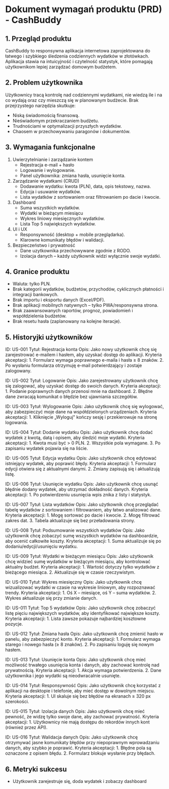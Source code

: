 # Dokument wymagań produktu (PRD) - CashBuddy

## 1. Przegląd produktu
CashBuddy to responsywna aplikacja internetowa zaprojektowana do łatwego i szybkiego śledzenia codziennych wydatków w złotówkach. Aplikacja stawia na intuicyjność i czytelność statystyk, które pomagają użytkownikom lepiej zarządzać domowym budżetem.


## 2. Problem użytkownika
Użytkownicy tracą kontrolę nad codziennymi wydatkami, nie wiedzą ile i na co wydają oraz czy mieszczą się w planowanym budżecie. Brak przejrzystego narzędzia skutkuje:
- Niską świadomością finansową.
- Nieświadomym przekraczaniem budżetu.
- Trudnościami w optymalizacji przyszłych wydatków.
- Chaosem w przechowywaniu paragonów i dokumentów.

## 3. Wymagania funkcjonalne
1. Uwierzytelnianie i zarządzanie kontem
   - Rejestracja e-mail + hasło
   - Logowanie i wylogowanie.
   - Panel użytkownika: zmiana hasła, usunięcie konta.
2. Zarządzanie wydatkami (CRUD)
   - Dodawanie wydatku: kwota (PLN), data, opis tekstowy, nazwa.
   - Edycja i usuwanie wydatków.
   - Lista wydatków z sortowaniem oraz filtrowaniem po dacie i kwocie.
3. Dashboard
   - Suma wszystkich wydatków.
   - Wydatki w bieżącym miesiącu
   - Wykres liniowy miesięcznych wydatków.
   - Lista Top 5 największych wydatków.
4. UI i UX
   - Responsywność (desktop + mobile przeglądarka).
   - Klarowne komunikaty błędów i walidacji.
5. Bezpieczeństwo i prywatność
   - Dane uzytkownika przechowywane zgodnie z RODO.
   - Izolacja danych – każdy użytkownik widzi wyłącznie swoje wydatki.

## 4. Granice produktu
- Waluta: tylko PLN.
- Brak kategorii wydatków, budżetów, przychodów, cyklicznych płatności i integracji bankowych.
- Brak importu i eksportu danych (Excel/PDF).
- Brak aplikacji mobilnych natywnych – tylko PWA/responsywna strona.
- Brak zaawansowanych raportów, prognoz, powiadomień i współdzielenia budżetów.
- Brak resetu hasła (zaplanowany na kolejne iteracje).

## 5. Historyjki użytkowników
ID: US-001
Tytuł: Rejestracja konta
Opis: Jako nowy użytkownik chcę się zarejestrować e-mailem i hasłem, aby uzyskać dostęp do aplikacji.
Kryteria akceptacji:
	1. Formularz wymaga poprawnego e-maila i hasła ≥ 8 znaków.
	2. Po wysłaniu formularza otrzymuję e-mail potwierdzający i zostaje zalogowany.

ID: US-002
Tytuł: Logowanie
Opis: Jako zarejestrowany użytkownik chcę się zalogować, aby uzyskać dostęp do swoich danych.
Kryteria akceptacji:
	1. Podanie poprawnych danych przenosi mnie na dashboard.
	2. Błędne dane zwracają komunikat o błędzie bez ujawniania szczegółów.

ID: US-003
Tytuł: Wylogowanie
Opis: Jako użytkownik chcę się wylogować, aby zabezpieczyć moje dane na współdzielonych urządzeniach.
Kryteria akceptacji:
	1. Kliknięcie „Wyloguj" kończy sesję i przekierowuje na stronę logowania.

ID: US-004
Tytuł: Dodanie wydatku
Opis: Jako użytkownik chcę dodać wydatek z kwotą, datą i opisem, aby śledzić moje wydatki.
Kryteria akceptacji:
	1. Kwota musi być > 0 PLN.
	2. Wszystkie pola wymagane.
	3. Po zapisaniu wydatek pojawia się na liście.

ID: US-005
Tytuł: Edycja wydatku
Opis: Jako użytkownik chcę edytować istniejący wydatek, aby poprawić błędy.
Kryteria akceptacji:
	1. Formularz edycji otwiera się z aktualnymi danymi.
	2. Zmiany zapisują się i aktualizują listę.

ID: US-006
Tytuł: Usunięcie wydatku
Opis: Jako użytkownik chcę usunąć błędnie dodany wydatek, aby utrzymać dokładność danych.
Kryteria akceptacji:
	1. Po potwierdzeniu usunięcia wpis znika z listy i statystyk.

ID: US-007
Tytuł: Lista wydatków
Opis: Jako użytkownik chcę przeglądać tabelę wydatków z sortowaniem i filtrowaniem, aby łatwo analizować dane.
Kryteria akceptacji:
	1. Mogę sortować po dacie i kwocie.
	2. Mogę filtrować zakres dat.
	3. Tabela aktualizuje się bez przeładowania strony.

ID: US-008
Tytuł: Podsumowanie wszystkich wydatków
Opis: Jako użytkownik chcę zobaczyć sumę wszystkich wydatków na dashboardzie, aby ocenić całkowite koszty.
Kryteria akceptacji:
	1. Suma aktualizuje się po dodaniu/edycji/usunięciu wydatku.

ID: US-009
Tytuł: Wydatki w bieżącym miesiącu
Opis: Jako użytkownik chcę widzieć sumę wydatków w bieżącym miesiącu, aby kontrolować aktualny budżet.
Kryteria akceptacji:
	1. Wartość dotyczy tylko wydatków z bieżącego miesiąca.
	2. Aktualizuje się w czasie rzeczywistym.

ID: US-010
Tytuł: Wykres miesięczny
Opis: Jako użytkownik chcę wizualizować wydatki w czasie na wykresie liniowym, aby rozpoznawać trendy.
Kryteria akceptacji:
	1. Oś X – miesiące, oś Y – suma wydatków.
	2. Wykres aktualizuje się przy zmianie danych.

ID: US-011
Tytuł: Top 5 wydatków
Opis: Jako użytkownik chcę zobaczyć listę pięciu największych wydatków, aby identyfikować największe koszty.
Kryteria akceptacji:
	1. Lista zawsze pokazuje najbardziej kosztowne pozycje.

ID: US-012
Tytuł: Zmiana hasła
Opis: Jako użytkownik chcę zmienić hasło w panelu, aby zabezpieczyć konto.
Kryteria akceptacji:
	1. Formularz wymaga starego i nowego hasła (≥ 8 znaków).
	2. Po zapisaniu loguję się nowym hasłem.

ID: US-013
Tytuł: Usunięcie konta
Opis: Jako użytkownik chcę mieć możliwość trwałego usunięcia konta i danych, aby zachować kontrolę nad prywatnością.
Kryteria akceptacji:
	1. Akcja wymaga potwierdzenia.
	2. Dane użytkownika i jego wydatki są nieodwracalnie usunięte.

ID: US-014
Tytuł: Responsywność
Opis: Jako użytkownik chcę korzystać z aplikacji na desktopie i telefonie, aby mieć dostęp w dowolnym miejscu.
Kryteria akceptacji:
	1. UI skaluje się bez błędów na ekranach ≥ 320 px szerokości.

ID: US-015
Tytuł: Izolacja danych
Opis: Jako użytkownik chcę mieć pewność, że widzę tylko swoje dane, aby zachować prywatność.
Kryteria akceptacji:
	1. Użytkownicy nie mają dostępu do rekordów innych kont (również przez API).

ID: US-016
Tytuł: Walidacja danych
Opis: Jako użytkownik chcę otrzymywać jasne komunikaty błędów przy niepoprawnym wprowadzaniu danych, aby szybko je poprawić.
Kryteria akceptacji:
	1. Błędne pola są oznaczone z opisem błędu.
	2. Formularz blokuje wysłanie przy błędach.

## 6. Metryki sukcesu
- Użytkownik zarejestruje się, doda wydatek i zobaczy dashboard 
